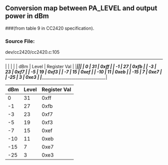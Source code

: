 ## Conversion map between PA_LEVEL and output power in dBm
###(from table 9 in CC2420 specification).

### Source File:
dev/cc2420/cc2420.c:105
 ___________________________________
|			|		|				|
|	dBm		| Level | Register Val	|
|___________|_______|_______________|
|	  0		|	31	|	0xff		|
|	 -1		|	27	|	0xfb		|
|	 -3		|	23	|	0xf7		|
|	 -5		|	19	|	0xf3		|
|	 -7		|	15	|	0xef		|
|	-10		|	11	|	0xeb		|
|	-15		|	 7	|	0xe7		|
|	-25		|	 3	|	0xe3		|
|___________________________________|


|  dBm |  Level |  Register Val |
|---|---|---|
|  0 |  31 |  0xff |
|  -1 |  27 |  0xfb |
|  -3 |  23 |  0xf7 |
|  -5 |  19 |  0xf3 |
|  -7 |  15 |  0xef |
|  -10 |  11 |  0xeb |
|  -15 |  7 |  0xe7 |
|  -25 |  3 |  0xe3 |
